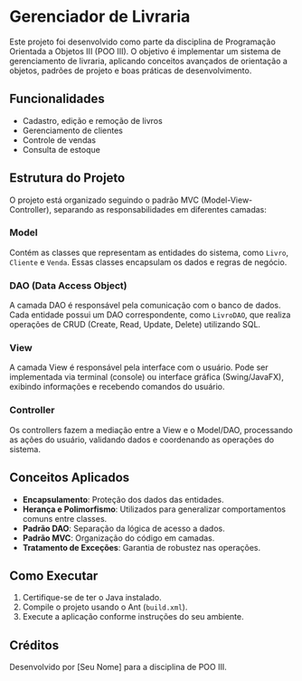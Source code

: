 # Gerenciador de Livraria

Este projeto foi desenvolvido como parte da disciplina de Programação Orientada a Objetos III (POO III). O objetivo é implementar um sistema de gerenciamento de livraria, aplicando conceitos avançados de orientação a objetos, padrões de projeto e boas práticas de desenvolvimento.

## Funcionalidades

- Cadastro, edição e remoção de livros
- Gerenciamento de clientes
- Controle de vendas
- Consulta de estoque

## Estrutura do Projeto

O projeto está organizado seguindo o padrão MVC (Model-View-Controller), separando as responsabilidades em diferentes camadas:

### Model

Contém as classes que representam as entidades do sistema, como `Livro`, `Cliente` e `Venda`. Essas classes encapsulam os dados e regras de negócio.

### DAO (Data Access Object)

A camada DAO é responsável pela comunicação com o banco de dados. Cada entidade possui um DAO correspondente, como `LivroDAO`, que realiza operações de CRUD (Create, Read, Update, Delete) utilizando SQL.

### View

A camada View é responsável pela interface com o usuário. Pode ser implementada via terminal (console) ou interface gráfica (Swing/JavaFX), exibindo informações e recebendo comandos do usuário.

### Controller

Os controllers fazem a mediação entre a View e o Model/DAO, processando as ações do usuário, validando dados e coordenando as operações do sistema.

## Conceitos Aplicados

- **Encapsulamento**: Proteção dos dados das entidades.
- **Herança e Polimorfismo**: Utilizados para generalizar comportamentos comuns entre classes.
- **Padrão DAO**: Separação da lógica de acesso a dados.
- **Padrão MVC**: Organização do código em camadas.
- **Tratamento de Exceções**: Garantia de robustez nas operações.

## Como Executar

1. Certifique-se de ter o Java instalado.
2. Compile o projeto usando o Ant (`build.xml`).
3. Execute a aplicação conforme instruções do seu ambiente.

## Créditos

Desenvolvido por [Seu Nome] para a disciplina de POO III.
